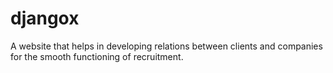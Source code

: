 # djangox
A website that helps in developing relations between clients and companies for
the smooth functioning of recruitment.
